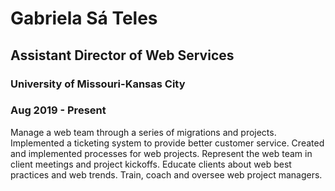# Gabriela Sá Teles

## Assistant Director of Web Services
### University of Missouri-Kansas City
### Aug 2019 - Present

Manage a web team through a series of migrations and projects.
Implemented a ticketing system to provide better customer service.
Created and implemented processes for web projects.
Represent the web team in client meetings and project kickoffs.
Educate clients about web best practices and web trends.
Train, coach and oversee web project managers.
